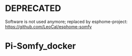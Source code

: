 # DEPRECATED
Software is not used anymore; replaced by esphome-project:
https://github.com/LeoCal/esphome-somfy

# Pi-Somfy_docker


